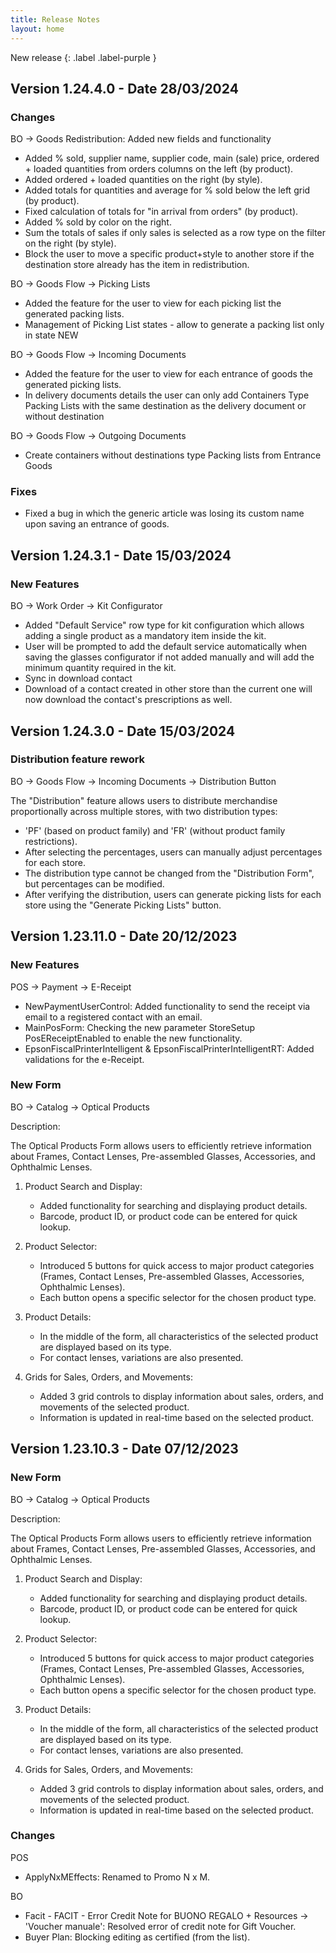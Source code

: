 ```yaml
---
title: Release Notes
layout: home
---
```


New release
{: .label .label-purple }

## Version 1.24.4.0 - Date 28/03/2024

### Changes


BO → Goods Redistribution: Added new fields and functionality

- Added % sold, supplier name, supplier code, main (sale) price, ordered + loaded quantities from orders columns on the left (by product).
- Added ordered + loaded quantities on the right (by style).
- Added totals for quantities and average for % sold below the left grid (by product).
- Fixed calculation of totals for "in arrival from orders" (by product).
- Added % sold by color on the right.
- Sum the totals of sales if only sales is selected as a row type on the filter on the right (by style).
- Block the user to move a specific product+style to another store if the destination store already has the item in redistribution.

BO → Goods Flow → Picking Lists

- Added the feature for the user to view for each picking list the generated packing lists.
- Management of Picking List states - allow to generate a packing list only in state NEW

BO → Goods Flow → Incoming Documents
	
- Added the feature for the user to view for each entrance of goods the generated picking lists.
- In delivery documents details the user can only add Containers Type Packing Lists with the same destination as the delivery document or without destination

BO → Goods Flow → Outgoing Documents

- Create containers without destinations type Packing lists from Entrance Goods

### Fixes

- Fixed a bug in which the generic article was losing its custom name upon saving an entrance of goods.

## Version 1.24.3.1 - Date 15/03/2024 

### New Features


BO → Work Order → Kit Configurator

- Added "Default Service" row type for kit configuration which allows adding a single product as a mandatory item inside the kit.
- User will be prompted to add the default service automatically when saving the glasses configurator if not added manually and will add the minimum quantity required in the kit.
- Sync in download contact
- Download of a contact created in other store than the current one will now download the contact's prescriptions as well.

## Version 1.24.3.0 - Date 15/03/2024

### Distribution feature rework

BO → Goods Flow → Incoming Documents → Distribution Button

The "Distribution" feature allows users to distribute merchandise proportionally across multiple stores, with two distribution types:
     
- 'PF' (based on product family) and 'FR' (without product family restrictions).
- After selecting the percentages, users can manually adjust percentages for each store.
- The distribution type cannot be changed from the "Distribution Form", but percentages can be modified.
- After verifying the distribution, users can generate picking lists for each store using the "Generate Picking Lists" button.

## Version 1.23.11.0 - Date 20/12/2023

### New Features


POS → Payment → E-Receipt

- NewPaymentUserControl: Added functionality to send the receipt via email to a registered contact with an email.
- MainPosForm: Checking the new parameter StoreSetup PosEReceiptEnabled to enable the new functionality.
- EpsonFiscalPrinterIntelligent & EpsonFiscalPrinterIntelligentRT: Added validations for the e-Receipt.

### New Form


BO → Catalog → Optical Products

Description:

The Optical Products Form allows users to efficiently retrieve information about Frames, Contact Lenses, Pre-assembled Glasses, Accessories, and Ophthalmic Lenses.

1. Product Search and Display:

   - Added functionality for searching and displaying product details.
   - Barcode, product ID, or product code can be entered for quick lookup.

3. Product Selector:

    - Introduced 5 buttons for quick access to major product categories (Frames, Contact Lenses, Pre-assembled Glasses, Accessories, Ophthalmic Lenses).
   - Each button opens a specific selector for the chosen product type.

4. Product Details:

   - In the middle of the form, all characteristics of the selected product are displayed based on its type.
   - For contact lenses, variations are also presented.

5. Grids for Sales, Orders, and Movements:

    - Added 3 grid controls to display information about sales, orders, and movements of the selected product.
   - Information is updated in real-time based on the selected product.


## Version 1.23.10.3 - Date 07/12/2023

### New Form


BO → Catalog → Optical Products

Description:

The Optical Products Form allows users to efficiently retrieve information about Frames, Contact Lenses, Pre-assembled Glasses, Accessories, and Ophthalmic Lenses.

1. Product Search and Display:
 
   - Added functionality for searching and displaying product details.
   - Barcode, product ID, or product code can be entered for quick lookup.

2. Product Selector:

    - Introduced 5 buttons for quick access to major product categories (Frames, Contact Lenses, Pre-assembled Glasses, Accessories, Ophthalmic Lenses).
   - Each button opens a specific selector for the chosen product type.

4. Product Details:

    - In the middle of the form, all characteristics of the selected product are displayed based on its type.
   - For contact lenses, variations are also presented.

6. Grids for Sales, Orders, and Movements:

   - Added 3 grid controls to display information about sales, orders, and movements of the selected product.
   - Information is updated in real-time based on the selected product.

### Changes

 POS

- ApplyNxMEffects: Renamed to Promo N x M.

 BO

- Facit - FACIT - Error Credit Note for BUONO REGALO + Resources → 'Voucher manuale': Resolved error of credit note for Gift Voucher.
- Buyer Plan: Blocking editing as certified (from the list).
